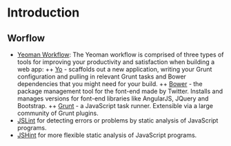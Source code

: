 # Introduction

## Worflow

+ [Yeoman Workflow](http://yeoman.io/): The Yeoman workflow is comprised of three types of tools for improving your productivity and satisfaction when building a web app: 
  ++ [Yo](http://yeoman.io/) - scaffolds out a new application, writing your Grunt configuration and pulling in relevant Grunt tasks and Bower dependencies that you might need for your build.
  ++ [Bower](http://bower.io/) - the package management tool for the font-end made by Twitter. Installs and manages versions for font-end libraries like AngularJS, JQuery and Bootstrap. 
  ++ [Grunt](http://gruntjs.com/) - a JavaScript task runner. Extensible via a large community of Grunt plugins.
+ [JSLint](http://jslint.com/) for detecting errors or problems by static analysis of JavaScript programs.
+ [JSHint](http://jshint.com/) for more flexible static analysis of JavaScript programs.
